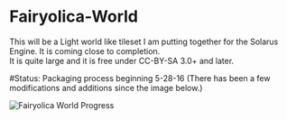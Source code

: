 # Fairyolica-World
This will be a Light world like tileset I am putting together for the Solarus Engine. It is coming close to completion.  
It is quite large and it is free under CC-BY-SA 3.0+ and later.

#Status: Packaging process beginning 5-28-16 (There has been a few modifications and additions since the image below.)

![Fairyolica World Progress](http://s33.postimg.org/ppeem5l8v/Fairyolica_World.png)
